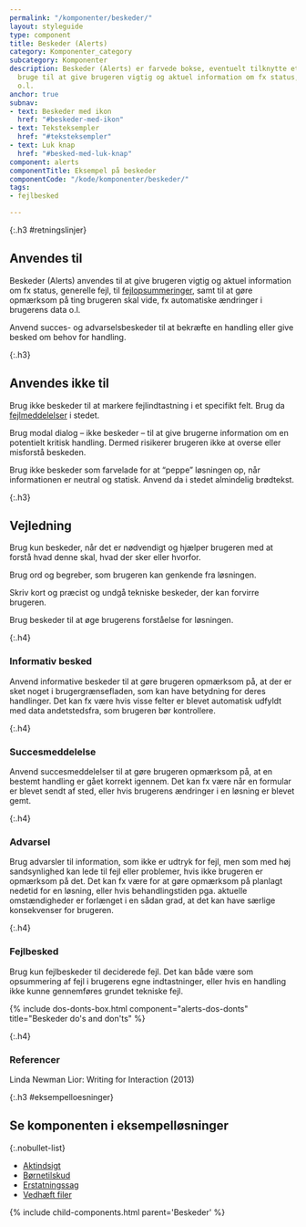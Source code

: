 ```yaml
---
permalink: "/komponenter/beskeder/"
layout: styleguide
type: component
title: Beskeder (Alerts)
category: Komponenter_category
subcategory: Komponenter
description: Beskeder (Alerts) er farvede bokse, eventuelt tilknytte et ikon, du kan
  bruge til at give brugeren vigtig og aktuel information om fx status, fejl, opdateringer,
  o.l.
anchor: true
subnav:
- text: Beskeder med ikon
  href: "#beskeder-med-ikon"
- text: Teksteksempler
  href: "#teksteksempler"
- text: Luk knap
  href: "#besked-med-luk-knap"
component: alerts
componentTitle: Eksempel på beskeder
componentCode: "/kode/komponenter/beskeder/"
tags:
- fejlbesked

---
```

{:.h3 #retningslinjer}
## Anvendes til

Beskeder (Alerts) anvendes til at give brugeren vigtig og aktuel information om fx status, generelle fejl, til <a href="/komponenter/fejlopsummering/">fejlopsummeringer</a>, samt til at gøre opmærksom på ting brugeren skal vide, fx automatiske ændringer i brugerens data o.l.

Anvend succes- og advarselsbeskeder til at bekræfte en handling eller give besked om behov for handling.

{:.h3}
## Anvendes ikke til

Brug ikke beskeder til at markere fejlindtastning i et specifikt felt. Brug da <a href="/komponenter/fejlmeddelelser/">fejlmeddelelser</a> i stedet.

Brug modal dialog – ikke beskeder – til at give brugerne information om en potentielt kritisk handling. Dermed risikerer brugeren ikke at overse eller misforstå beskeden.

Brug ikke beskeder som farvelade for at “peppe” løsningen op, når informationen er neutral og statisk. Anvend da i stedet almindelig brødtekst.

{:.h3}
## Vejledning

Brug kun beskeder, når det er nødvendigt og hjælper brugeren med at forstå hvad denne skal, hvad der sker eller hvorfor. 

Brug ord og begreber, som brugeren kan genkende fra løsningen.

Skriv kort og præcist og undgå tekniske beskeder, der kan forvirre brugeren.

Brug beskeder til at øge brugerens forståelse for løsningen.

{:.h4}
### Informativ besked
Anvend informative beskeder til at gøre brugeren opmærksom på, at der er sket noget i brugergrænsefladen, som kan have betydning for deres handlinger. Det kan fx være hvis visse felter er blevet automatisk udfyldt med data andetstedsfra, som brugeren bør kontrollere.
 
{:.h4} 
### Succesmeddelelse
Anvend succesmeddelelser til at gøre brugeren opmærksom på, at en bestemt handling er gået korrekt igennem. Det kan fx være når en formular er blevet sendt af sted, eller hvis brugerens ændringer i en løsning er blevet gemt. 
 
{:.h4} 
### Advarsel
Brug advarsler til information, som ikke er udtryk for fejl, men som med høj sandsynlighed kan lede til fejl eller problemer, hvis ikke brugeren er opmærksom på det. Det kan fx være for at gøre opmærksom på planlagt nedetid for en løsning, eller hvis behandlingstiden pga. aktuelle omstændigheder er forlænget i en sådan grad, at det kan have særlige konsekvenser for brugeren. 
 
{:.h4} 
### Fejlbesked
Brug kun fejlbeskeder til deciderede fejl. Det kan både være som opsummering af fejl i brugerens egne indtastninger, eller hvis en handling ikke kunne gennemføres grundet tekniske fejl. 

{% include dos-donts-box.html component="alerts-dos-donts" title="Beskeder do's and don'ts" %}

{:.h4}
### Referencer
Linda Newman Lior: Writing for Interaction (2013)

{:.h3 #eksempelloesninger}
## Se komponenten i eksempelløsninger

{:.nobullet-list}
- <a href="/pages/eksempler/aktindsigt/aktindsigt-3/?r={{page.permalink}}%23eksempelloesninger" title="Eksempelløsning Aktindsigt åbnes i nyt vindue">Aktindsigt</a>
- <a href="/pages/eksempler/boernetilskud/boernetilskud-2/?r={{page.permalink}}%23eksempelloesninger" title="Eksempelløsning Børnetilskud åbnes i nyt vindue">Børnetilskud</a>
- <a href="/pages/eksempler/AES-erstatningssag/aes-10/?r={{page.permalink}}%23eksempelloesninger" title="Eksempelløsning Erstatningssag åbnes i nyt vindue">Erstatningssag</a>
- <a href="/pages/eksempler/vedhaeft-fil/fil-3/?r={{page.permalink}}%23eksempelloesninger" title="Eksempelløsning Vedhæft filer åbnes i nyt vindue">Vedhæft filer</a>

{% include child-components.html parent='Beskeder' %}